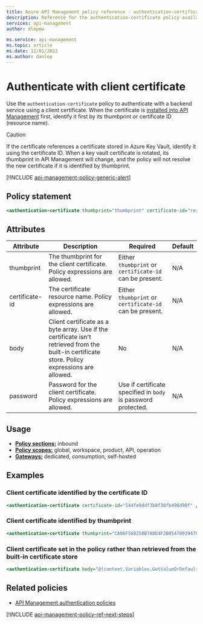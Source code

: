 ```yaml
---
title: Azure API Management policy reference - authentication-certificate | Microsoft Docs
description: Reference for the authentication-certificate policy available for use in Azure API Management. Provides policy usage, settings, and examples.
services: api-management
author: dlepow

ms.service: api-management
ms.topic: article
ms.date: 12/01/2022
ms.author: danlep
---
```


# Authenticate with client certificate

 Use the `authentication-certificate` policy to authenticate with a backend service using a client certificate. When the certificate is [installed into API Management](./api-management-howto-mutual-certificates.md) first, identify it first by its thumbprint or certificate ID (resource name). 

> [!CAUTION]
> If the certificate references a certificate stored in Azure Key Vault, identify it using the certificate ID. When a key vault certificate is rotated, its thumbprint in API Management will change, and the policy will not resolve the new certificate if it is identified by thumbprint.

[!INCLUDE [api-management-policy-generic-alert](../../includes/api-management-policy-generic-alert.md)]


## Policy statement

```xml
<authentication-certificate thumbprint="thumbprint" certificate-id="resource name" body="certificate byte array" password="optional password"/>
```

## Attributes

| Attribute         | Description                                            | Required | Default |
| ----------------- | ------------------------------------------------------ | -------- | ------- |
|thumbprint|The thumbprint for the client certificate. Policy expressions are allowed. |Either `thumbprint` or `certificate-id` can be present.|N/A|
|certificate-id|The certificate resource name. Policy expressions are allowed.|Either `thumbprint` or `certificate-id` can be present.|N/A|
|body|Client certificate as a byte array. Use if the certificate isn't retrieved from the built-in certificate store. Policy expressions are allowed.|No|N/A|
|password|Password for the client certificate. Policy expressions are allowed.|Use if certificate specified in `body` is password protected.|N/A|

## Usage

- [**Policy sections:**](./api-management-howto-policies.md#sections) inbound
- [**Policy scopes:**](./api-management-howto-policies.md#scopes) global, workspace, product, API, operation
- [**Gateways:**](api-management-gateways-overview.md) dedicated, consumption, self-hosted

## Examples

### Client certificate identified by the certificate ID

```xml  
<authentication-certificate certificate-id="544fe9ddf3b8f30fb490d90f" />  
``` 

### Client certificate identified by thumbprint

```xml
<authentication-certificate thumbprint="CA06F56B258B7A0D4F2B05470939478651151984" />
```

### Client certificate set in the policy rather than retrieved from the built-in certificate store

```xml
<authentication-certificate body="@(context.Variables.GetValueOrDefault<byte[]>("byteCertificate"))" password="optional-certificate-password" />
```

## Related policies

* [API Management authentication policies](api-management-authentication-policies.md)

[!INCLUDE [api-management-policy-ref-next-steps](../../includes/api-management-policy-ref-next-steps.md)]